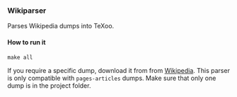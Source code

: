 ### Wikiparser
Parses Wikipedia dumps into TeXoo.

#### How to run it
```console
make all
```

If you require a specific dump, download it from from [Wikipedia](https://dumps.wikimedia.org/enwiki/latest/). This parser is only compatible with `pages-articles` dumps. Make sure that only one dump is in the project folder.

